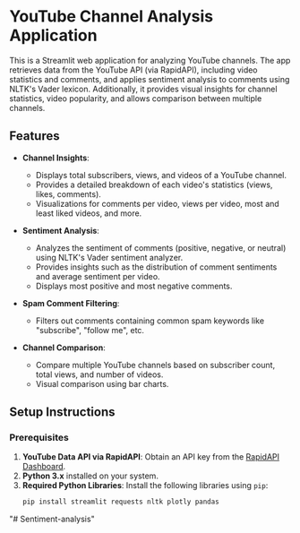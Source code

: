 # YouTube Channel Analysis Application

This is a Streamlit web application for analyzing YouTube channels. The app retrieves data from the YouTube API (via RapidAPI), including video statistics and comments, and applies sentiment analysis to comments using NLTK's Vader lexicon. Additionally, it provides visual insights for channel statistics, video popularity, and allows comparison between multiple channels.

## Features
- **Channel Insights**: 
  - Displays total subscribers, views, and videos of a YouTube channel.
  - Provides a detailed breakdown of each video's statistics (views, likes, comments).
  - Visualizations for comments per video, views per video, most and least liked videos, and more.

- **Sentiment Analysis**:
  - Analyzes the sentiment of comments (positive, negative, or neutral) using NLTK's Vader sentiment analyzer.
  - Provides insights such as the distribution of comment sentiments and average sentiment per video.
  - Displays most positive and most negative comments.

- **Spam Comment Filtering**:
  - Filters out comments containing common spam keywords like "subscribe", "follow me", etc.

- **Channel Comparison**:
  - Compare multiple YouTube channels based on subscriber count, total views, and number of videos.
  - Visual comparison using bar charts.

## Setup Instructions

### Prerequisites
1. **YouTube Data API via RapidAPI**: Obtain an API key from the [RapidAPI Dashboard](https://rapidapi.com/).
2. **Python 3.x** installed on your system.
3. **Required Python Libraries**: Install the following libraries using `pip`:
    ```bash
    pip install streamlit requests nltk plotly pandas
    ```


"# Sentiment-analysis" 
